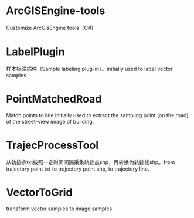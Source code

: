 # ArcGISEngine-tools
Customize ArcGisEngine tools（C#）
# LabelPlugin
样本标注插件（Sample labeling plug-in）。initially used to label vector samples .
# PointMatchedRoad
Match points to line.initially used to extract the sampling point (on the road) of the street-view image of building.
# TrajecProcessTool
从轨迹点txt按照一定时间间隔采集轨迹点shp，再转换为轨迹线shp。from trajectory point txt to trajectory point shp, to trajectory line.
# VectorToGrid
transform vector samples to image samples.
